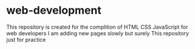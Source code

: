 # web-development
This repository is created for the complition of HTML CSS JavaScript for web developers
I am adding new pages slowly but surely
This repository just for practice 
